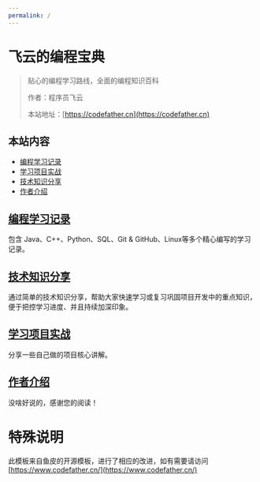 ```yaml
---
permalink: /
---
```


# 飞云的编程宝典

> 贴心的编程学习路线，全面的编程知识百科
>
> 作者：程序员飞云
>
> 本站地址：[https://codefather.cn](https://codefather.cn)

## 本站内容

- [编程学习记录](/docs/编程学习)
- [学习项目实战](/docs/项目实战)
- [技术知识分享](/docs/知识碎片)
- [作者介绍](/作者)


## [编程学习记录](/docs/编程学习)

包含 Java、C++、Python、SQL、Git & GitHub、Linux等多个精心编写的学习记录。

## [技术知识分享](/docs/知识碎片)

通过简单的技术知识分享，帮助大家快速学习或复习巩固项目开发中的重点知识，便于把控学习进度、并且持续加深印象。

## [学习项目实战](/docs/项目实战)

分享一些自己做的项目核心讲解。

## [作者介绍](/作者)

没啥好说的，感谢您的阅读！

# 特殊说明

此模板来自鱼皮的开源模板，进行了相应的改进，如有需要请访问[https://www.codefather.cn/](https://www.codefather.cn/)


